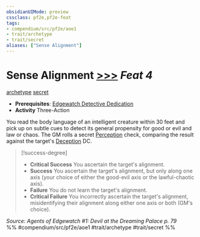 ```yaml
---
obsidianUIMode: preview
cssclass: pf2e,pf2e-feat
tags:
- compendium/src/pf2e/aoe1
- trait/archetype
- trait/secret
aliases: ["Sense Alignment"]
---
```

# Sense Alignment  [>>>](rules/core-rulebook/chapter-9-playing-the-game.md#Actions "Three-Action") *Feat 4*  
[archetype](rules/traits/archetype.md)  [secret](rules/traits/secret.md)  

- **Prerequisites**: [Edgewatch Detective Dedication](compendium/feats/edgewatch-detective-dedication-aoe1.md)
- **Activity** Three-Action

You read the body language of an intelligent creature within 30 feet and pick up on subtle cues to detect its general propensity for good or evil and law or chaos. The GM rolls a secret [Perception](compendium/skills.md#Perception) check, comparing the result against the target's [Deception](compendium/skills.md#Deception) DC.

> [!success-degree] 
> - **Critical Success** You ascertain the target's alignment.
> - **Success** You ascertain the target's alignment, but only along one axis (your choice of either the good-evil axis or the lawful-chaotic axis).
> - **Failure** You do not learn the target's alignment.
> - **Critical Failure** You incorrectly ascertain the target's alignment, misidentifying their alignment along either one axis or both (GM's choice).

*Source: Agents of Edgewatch #1: Devil at the Dreaming Palace p. 79*  
%% #compendium/src/pf2e/aoe1 #trait/archetype #trait/secret %%